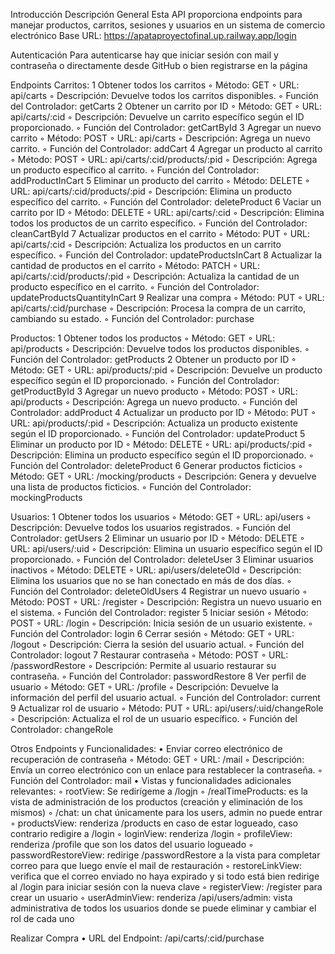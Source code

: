 Introducción
Descripción General
Esta API proporciona endpoints para manejar productos, carritos, sesiones y usuarios en un sistema de comercio electrónico
Base URL: https://apataproyectofinal.up.railway.app/login

Autenticación
Para autenticarse hay que iniciar sesión con mail y contraseña o directamente desde GitHub o bien registrarse en la página


Endpoints
Carritos:
	1	Obtener todos los carritos
	◦	Método: GET
	◦	URL: api/carts
	◦	Descripción: Devuelve todos los carritos disponibles.
	◦	Función del Controlador: getCarts
	2	Obtener un carrito por ID
	◦	Método: GET
	◦	URL: api/carts/:cid
	◦	Descripción: Devuelve un carrito específico según el ID proporcionado.
	◦	Función del Controlador: getCartById
	3	Agregar un nuevo carrito
	◦	Método: POST
	◦	URL: api/carts
	◦	Descripción: Agrega un nuevo carrito.
	◦	Función del Controlador: addCart
	4	Agregar un producto al carrito
	◦	Método: POST
	◦	URL: api/carts/:cid/products/:pid
	◦	Descripción: Agrega un producto específico al carrito.
	◦	Función del Controlador: addProductInCart
	5	Eliminar un producto del carrito
	◦	Método: DELETE
	◦	URL: api/carts/:cid/products/:pid
	◦	Descripción: Elimina un producto específico del carrito.
	◦	Función del Controlador: deleteProduct
	6	Vaciar un carrito por ID
	◦	Método: DELETE
	◦	URL: api/carts/:cid
	◦	Descripción: Elimina todos los productos de un carrito específico.
	◦	Función del Controlador: cleanCartById
	7	Actualizar productos en el carrito
	◦	Método: PUT
	◦	URL: api/carts/:cid
	◦	Descripción: Actualiza los productos en un carrito específico.
	◦	Función del Controlador: updateProductsInCart
	8	Actualizar la cantidad de productos en el carrito
	◦	Método: PATCH
	◦	URL: api/carts/:cid/products/:pid
	◦	Descripción: Actualiza la cantidad de un producto específico en el carrito.
	◦	Función del Controlador: updateProductsQuantityInCart
	9	Realizar una compra
	◦	Método: PUT
	◦	URL: api/carts/:cid/purchase
	◦	Descripción: Procesa la compra de un carrito, cambiando su estado.
	◦	Función del Controlador: purchase

Productos:
	1	Obtener todos los productos
	◦	Método: GET
	◦	URL: api/products
	◦	Descripción: Devuelve todos los productos disponibles.
	◦	Función del Controlador: getProducts
	2	Obtener un producto por ID
	◦	Método: GET
	◦	URL: api/products/:pid
	◦	Descripción: Devuelve un producto específico según el ID proporcionado.
	◦	Función del Controlador: getProductById
	3	Agregar un nuevo producto
	◦	Método: POST
	◦	URL: api/products
	◦	Descripción: Agrega un nuevo producto.
	◦	Función del Controlador: addProduct
	4	Actualizar un producto por ID
	◦	Método: PUT
	◦	URL: api/products/:pid
	◦	Descripción: Actualiza un producto existente según el ID proporcionado.
	◦	Función del Controlador: updateProduct
	5	Eliminar un producto por ID
	◦	Método: DELETE
	◦	URL: api/products/:pid
	◦	Descripción: Elimina un producto específico según el ID proporcionado.
	◦	Función del Controlador: deleteProduct
	6	Generar productos ficticios
	◦	Método: GET
	◦	URL: /mocking/products
	◦	Descripción: Genera y devuelve una lista de productos ficticios.
	◦	Función del Controlador: mockingProducts

Usuarios:
	1	Obtener todos los usuarios
	◦	Método: GET
	◦	URL: api/users
	◦	Descripción: Devuelve todos los usuarios registrados.
	◦	Función del Controlador: getUsers
	2	Eliminar un usuario por ID
	◦	Método: DELETE
	◦	URL: api/users/:uid
	◦	Descripción: Elimina un usuario específico según el ID proporcionado.
	◦	Función del Controlador: deleteUser
	3	Eliminar usuarios inactivos
	◦	Método: DELETE
	◦	URL: api/users/deleteOld
	◦	Descripción: Elimina los usuarios que no se han conectado en más de dos días.
	◦	Función del Controlador: deleteOldUsers
	4	Registrar un nuevo usuario
	◦	Método: POST
	◦	URL: /register
	◦	Descripción: Registra un nuevo usuario en el sistema.
	◦	Función del Controlador: register
	5	Iniciar sesión
	◦	Método: POST
	◦	URL: /login
	◦	Descripción: Inicia sesión de un usuario existente.
	◦	Función del Controlador: login
	6	Cerrar sesión
	◦	Método: GET
	◦	URL: /logout
	◦	Descripción: Cierra la sesión del usuario actual.
	◦	Función del Controlador: logout
	7	Restaurar contraseña
	◦	Método: POST
	◦	URL: /passwordRestore
	◦	Descripción: Permite al usuario restaurar su contraseña.
	◦	Función del Controlador: passwordRestore
	8	Ver perfil de usuario
	◦	Método: GET
	◦	URL: /profile
	◦	Descripción: Devuelve la información del perfil del usuario actual.
	◦	Función del Controlador: current
	9	Actualizar rol de usuario
	◦	Método: PUT
	◦	URL: api/users/:uid/changeRole
	◦	Descripción: Actualiza el rol de un usuario específico.
	◦	Función del Controlador: changeRole

Otros Endpoints y Funcionalidades:
	•	Enviar correo electrónico de recuperación de contraseña
	◦	Método: GET
	◦	URL: /mail
	◦	Descripción: Envía un correo electrónico con un enlace para restablecer la contraseña.
	◦	Función del Controlador: mail
	•	Vistas y funcionalidades adicionales relevantes:
	◦	rootView: Se redirígeme a /logjn
	◦	/realTimeProducts: es la vista de administración de los productos (creación y eliminación de los mismos) 
	◦	/chat: un chat únicamente para los users, admin no puede entrar
	◦	productsView: renderiza /products en caso de estar logueado, caso contrario redigire a /login
	◦	loginView: renderiza /login
	◦	profileView: renderiza /profile que son los datos del usuario logueado
	◦	passwordRestoreView: redirige /passwordRestore a la vista para completar correo para que luego envíe el mail de restauración
	◦	restoreLinkView: verifica que el correo enviado no haya expirado y si todo está bien redirige al /login para iniciar sesión con la nueva clave
	◦	registerView: /register para crear un usuario
	◦	userAdminView: renderiza /api/users/admin: vista administrativa de todos los usuarios donde se puede eliminar y cambiar el rol de cada uno 

Realizar Compra
	•	URL del Endpoint: /api/carts/:cid/purchase
